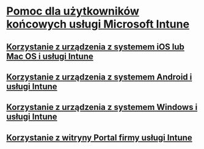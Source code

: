 # [Pomoc dla użytkowników końcowych usługi Microsoft Intune]()
## [Korzystanie z urządzenia z systemem iOS lub Mac OS i usługi Intune](using-your-ios-or-mac-os-x-device-with-intune.md)
## [Korzystanie z urządzenia z systemem Android i usługi Intune](using-your-android-device-with-intune.md)
## [Korzystanie z urządzenia z systemem Windows i usługi Intune](using-your-windows-device-with-intune.md)
## [Korzystanie z witryny Portal firmy usługi Intune](using-the-intune-company-portal-website.md)


<!--HONumber=May16_HO1-->


